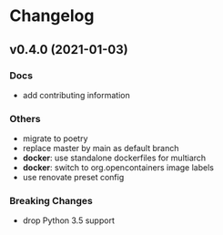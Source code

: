 # Changelog

## v0.4.0 (2021-01-03)

### Docs

- add contributing information

### Others

- migrate to poetry
- replace master by main as default branch
- **docker**: use standalone dockerfiles for multiarch
- **docker**: switch to org.opencontainers image labels
- use renovate preset config

### Breaking Changes

- drop Python 3.5 support
